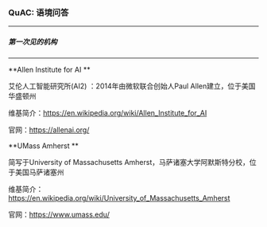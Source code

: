 ### QuAC: 语境问答

---



##### 第一次见的机构

---

**Allen Institute for AI **

艾伦人工智能研究所(AI2) ：2014年由微软联合创始人Paul Allen建立，位于美国华盛顿州

维基简介：https://en.wikipedia.org/wiki/Allen_Institute_for_AI

官网：https://allenai.org/



**UMass Amherst **

简写于University of Massachusetts Amherst，马萨诸塞大学阿默斯特分校，位于美国马萨诸塞州

维基简介：https://en.wikipedia.org/wiki/University_of_Massachusetts_Amherst

官网：https://www.umass.edu/